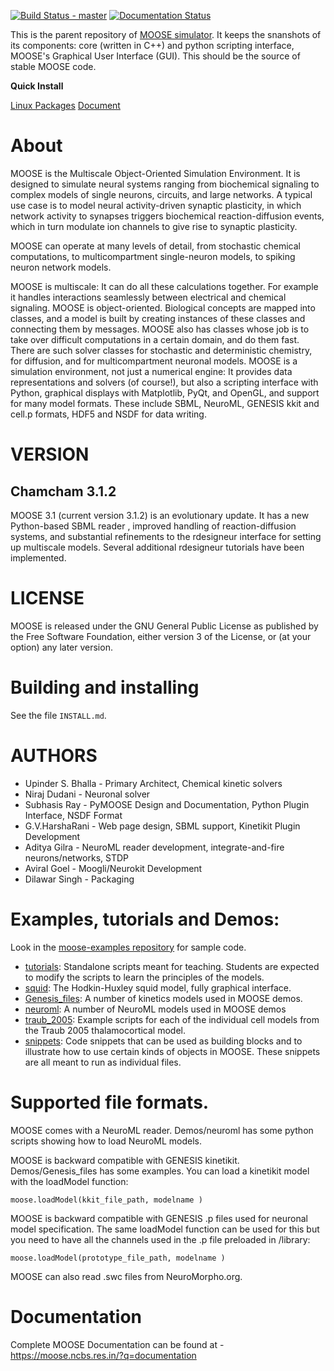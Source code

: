 [![Build Status - master](https://travis-ci.org/BhallaLab/moose.svg?branch=master)](https://travis-ci.org/BhallaLab/moose)   [![Documentation Status](https://readthedocs.org/projects/moose/badge/?version=latest)](https://readthedocs.org/projects/moose/?badge=latest)

This is the parent repository of [MOOSE simulator](https://moose.ncbs.res.in).
It keeps the snanshots of its components: core (written in C++) and python 
scripting interface, MOOSE's Graphical User Interface (GUI). This should be the 
source of stable MOOSE code.

__Quick Install__

[Linux Packages](https://software.opensuse.org//download.html?project=home%3Amoose&package=moose)
[Document](http://moose.readthedocs.io/en/latest/)

# About

MOOSE is the Multiscale Object-Oriented Simulation Environment. It is designed to simulate neural systems ranging from biochemical signaling to complex models of single neurons, circuits, and large networks. A typical use case is to model neural activity-driven synaptic plasticity, in which network activity to synapses triggers biochemical reaction-diffusion events, which in turn modulate ion channels to give rise to synaptic plasticity.

MOOSE can operate at many levels of detail, from stochastic chemical computations, to multicompartment single-neuron models, to spiking neuron network models.

MOOSE is multiscale: It can do all these calculations together. For example it handles interactions seamlessly between electrical and chemical signaling. MOOSE is object-oriented. Biological concepts are mapped into classes, and a model is built by creating instances of these classes and connecting them by messages. MOOSE also has classes whose job is to take over difficult computations in a certain domain, and do them fast. There are such solver classes for stochastic and deterministic chemistry, for diffusion, and for multicompartment neuronal models. MOOSE is a simulation environment, not just a numerical engine: It provides data representations and solvers (of course!), but also a scripting interface with Python, graphical displays with Matplotlib, PyQt, and OpenGL, and support for many model formats. These include SBML, NeuroML, GENESIS kkit and cell.p formats, HDF5 and NSDF for data writing.


# VERSION

## Chamcham 3.1.2

MOOSE 3.1 (current version 3.1.2) is an evolutionary update. It has a new Python-based SBML reader
, improved handling of reaction-diffusion systems, and substantial refinements to the 
rdesigneur interface for setting up multiscale models. 
Several additional rdesigneur tutorials have been implemented. 

# LICENSE

MOOSE is released under the GNU General Public License as published by
the Free Software Foundation, either version 3 of the License, or (at
your option) any later version.

# Building and installing

See the file `INSTALL.md`.

# AUTHORS

- Upinder S. Bhalla     -   Primary Architect, Chemical kinetic solvers
- Niraj Dudani          -   Neuronal solver
- Subhasis Ray          -   PyMOOSE Design and Documentation, Python Plugin Interface, NSDF Format
- G.V.HarshaRani        -   Web page design, SBML support, Kinetikit Plugin Development
- Aditya Gilra          -   NeuroML reader development, integrate-and-fire neurons/networks, STDP
- Aviral Goel           -   Moogli/Neurokit Development
- Dilawar Singh         -   Packaging

# Examples, tutorials and Demos: 

Look in the [moose-examples repository](https://github.com/BhallaLab/moose-examples) for sample code. 

- [tutorials](https://github.com/BhallaLab/moose-examples/tree/master/tutorials): Standalone scripts meant for teaching. Students are expected
  to modify the scripts to learn the principles of the models.
- [squid](https://github.com/BhallaLab/moose-examples/tree/master/squid): The Hodkin-Huxley squid model, fully graphical interface.
- [Genesis_files](https://github.com/BhallaLab/moose-examples/tree/master/genesis): A number of kinetics models used in MOOSE demos.
- [neuroml](https://github.com/BhallaLab/moose-examples/tree/master/neuroml): A number of NeuroML models used in MOOSE demos
- [traub_2005](https://github.com/BhallaLab/moose-examples/tree/master/traub_2005): Example scripts for each of the individual cell models from
  the Traub 2005 thalamocortical model.
- [snippets](https://github.com/BhallaLab/moose-examples/tree/master/snippets): Code snippets that can be used as building blocks and to
  illustrate how to use certain kinds of objects in MOOSE. These snippets are
  all meant to run as individual files.


# Supported file formats.

MOOSE comes with a NeuroML reader. Demos/neuroml has some python scripts showing
how to load NeuroML models.

MOOSE is backward compatible with GENESIS kinetikit.  Demos/Genesis_files has
some examples. You can load a kinetikit model with the loadModel function:

    moose.loadModel(kkit_file_path, modelname )

MOOSE is backward compatible with GENESIS <model>.p files used for neuronal
model specification. The same loadModel function can be used for this but you
need to have all the channels used in the .p file preloaded in /library:

    moose.loadModel(prototype_file_path, modelname )

MOOSE can also read .swc files from NeuroMorpho.org.

# Documentation

Complete MOOSE Documentation can be found at -  https://moose.ncbs.res.in/?q=documentation
